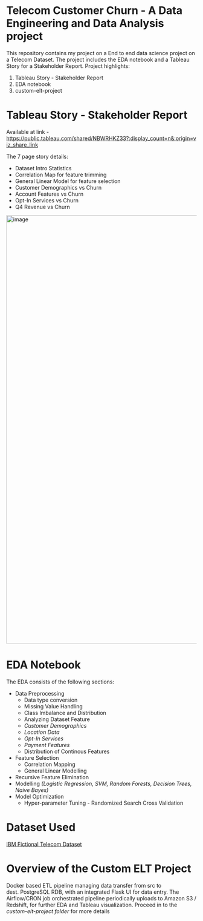 # Telecom Customer Churn - A Data Engineering and Data Analysis project
This repository contains my project on a End to end data science project on a Telecom Dataset. The project includes the EDA notebook and a Tableau Story for a Stakeholder Report.
Project highlights:
1. Tableau Story - Stakeholder Report
2. EDA notebook
3. custom-elt-project

# Tableau Story - Stakeholder Report
Available at link - https://public.tableau.com/shared/NBWRHKZ33?:display_count=n&:origin=viz_share_link

The 7 page story details:
- Dataset Intro Statistics
- Correlation Map for feature trimming
- General Linear Model for feature selection
- Customer Demographics vs Churn
- Account Features vs Churn
- Opt-In Services vs Churn
- Q4 Revenue vs Churn

<img width="1131" alt="image" src="https://github.com/Gugan0905/Telecom_Customer_Churn_Tableau_Data_Analysis/assets/43416760/6638f90f-5791-44de-b69d-4b75dc2d5f56">

# EDA Notebook

The EDA consists of the following sections:
- Data Preprocessing
  -   Data type conversion
  -   Missing Value Handling
  -   Class Imbalance and Distribution
  -   Analyzing Dataset Feature
    -  _Customer Demographics_
    -  _Location Data_
    -  _Opt-In Services_
    -  _Payment Features_
  -   Distribution of Continous Features
- Feature Selection
  - Correlation Mapping
  - General Linear Modelling
- Recursive Feature Elimination
- Modelling _(Logistic Regression, SVM, Random Forests, Decision Trees, Naive Bayes)_
- Model Optimization
  - Hyper-parameter Tuning - Randomized Search Cross Validation

# Dataset Used
[IBM Fictional Telecom Dataset](https://accelerator.ca.analytics.ibm.com/bi/?perspective=authoring&pathRef=.public_folders%2FIBM%2BAccelerator%2BCatalog%2FContent%2FDAT00148&id=i9710CF25EF75468D95FFFC7D57D45204&objRef=i9710CF25EF75468D95FFFC7D57D45204&action=run&format=HTML&cmPropStr=%7B%22id%22%3A%22i9710CF25EF75468D95FFFC7D57D45204%22%2C%22type%22%3A%22reportView%22%2C%22defaultName%22%3A%22DAT00148%22%2C%22permissions%22%3A%5B%22execute%22%2C%22read%22%2C%22traverse%22%5D%7D)


# Overview of the Custom ELT Project

Docker based ETL pipeline managing data transfer from src to dest. PostgreSQL RDB, with an integrated Flask UI for data entry. The Airflow/CRON job orchestrated pipeline periodically uploads to Amazon S3 / Redshift, for further EDA and Tableau visualization.
Proceed in to the *custom-elt-project folder* for more details

